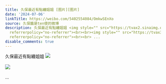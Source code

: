 ```yaml
---
title: 久保最近有點纏姐姐 [图片][图片]
date: '2024-07-06'
linkTitle: https://weibo.com/5402554084/OmkwSEnXo
source: 久保醬是ten使的微博
description: 久保最近有點纏姐姐 <img style="" src="https://tvax2.sinaimg.cn/large/005TCz76gy1hrejjx7m74j30u01g2gp9.jpg"
  referrerpolicy="no-referrer"><br><br><img style="" src="https://tvax3.sinaimg.cn/large/005TCz76gy1hrejjxtacsj30nd0gwtar.jpg"
  referrerpolicy="no-referrer"><br><br> ...
disable_comments: true
---
```

久保最近有點纏姐姐 <img style="" src="https://tvax2.sinaimg.cn/large/005TCz76gy1hrejjx7m74j30u01g2gp9.jpg" referrerpolicy="no-referrer"><br><br><img style="" src="https://tvax3.sinaimg.cn/large/005TCz76gy1hrejjxtacsj30nd0gwtar.jpg" referrerpolicy="no-referrer"><br><br> ...